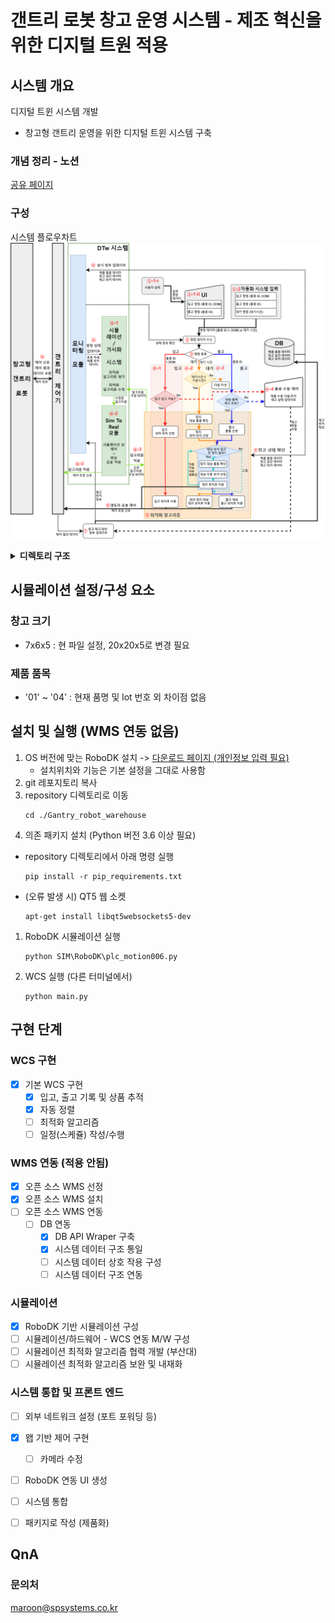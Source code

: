 # 갠트리 로봇 창고 운영 시스템 - 제조 혁신을 위한 디지털 트원 적용


## 시스템 개요
디지털 트윈 시스템 개발
 - 창고형 갠트리 운영을 위한 디지털 트윈 시스템 구축

### 개념 정리 - 노션
[공유 페이지](https://cloudy-rule-316.notion.site/68288352350048ff82300f51217bb229?pvs=4 "프로젝트 노션 페이지")
<!-- 
[팀 노션 페이지](https://www.notion.so/DTw-395d57d4720445a4bf8d06fbc176af5e?pvs=4) -->


### 구성
시스템 플로우차트
![플로우 차트](https://github.com/SpRobotTeam/DT_Gantry_Robot_WareHouse/blob/basic_only/doc/%EA%B0%A0%ED%8A%B8%EB%A6%AC%20%EA%B8%B0%EB%B0%98%20DTw%20%EC%8B%9C%EC%8A%A4%ED%85%9C%20%EC%9E%91%EC%97%85%20%ED%9D%90%EB%A6%84%EB%8F%84.drawio.png)

<details>
  <summary><b>디렉토리 구조</b></summary>
```html
    📦Gantry_robot_warehouse    
    ┣ 📂main.py                     # 전채 시스템 실행
    ┣ 📂WCS                         # 공간 구성, 편집 및 제어
    ┃   ┣ 📜SPWCS.py                # WCS 시스템
    ┃   ┣ 📜Info_mng.py             # 상품, 품목 등 정보 제어
    ┃   ┣ 📜WH_mng.py               # 창고 공간 제어
    ┃   ┣ 📜Zone_mng.py             # 중규모 공간 제어
    ┃   ┗ 📜Area_mng.py             # 소규모 공간 제어
    ┣ 📂MW
    ┃   ┣ 📜Company_mng.py          # 회사, 거래처 등 정보 구성, 편집
    ┃   ┣ 📜modbus_sim.py           # 모드버스 통신 (테스트용)
    ┃   ┣ 📜PLC_com.py              # 모드버스 통신
    ┃   ┗ 📜Product_mng.py          # 제품 품목 구성, 편집    
    ┣ 📂API                         
    ┃   ┣ 📜DB_mng.py               # DB 제어(적용 안됨)
    ┃   ┗ 📜odoo_api_wrapper.py     # WMS 연동 (적용 안됨)
    ┣ 📂SIM                         
    ┃   ┣ 📂EVAL                    # 알고리즘 평가
    ┃   ┃   ┣ 📜eval_list           # 평가 데이터
    ┃   ┃   ┗ 📜mission_list        # 미션 리스트
    ┃   ┣ 📂RoboDK                  # 시뮬레이션
    ┃   ┃   ┣ 📜plc_motion006.py    # 시뮬레이션 실행
    ┃   ┃   ┣ 📜wcs_plc_{DATE}.rdk  # 시뮬레이션 환경 파일
    ┃   ┃   ┗ 📜e.t.c ...           # 기타
    ┣ 📂ERROR                       # 에러 처리
    ┣ 📂logs                        # 로그
    ┣ 📂WEB                         # 웹 기반 구동
    ┗ 📜pip_requirements.txt        # 의존성 페키지 목록
```
</details>

## 시뮬레이션 설정/구성 요소

### 창고 크기
- 7x6x5 : 현 파일 설정, 20x20x5로 변경 필요

<!-- #### -->
<!-- #### 박스 규격 통일 
300\*200\*200 mm (박스 간 간격 전후좌우 200mm)
#### 작업 구역 크기 
7000\*12000\*1600 mm -->
### 제품 품목
- '01' ~ '04' : 현재 품명 및 lot 번호 외 차이점 없음

## 설치 및 실행 (WMS 연동 없음)
1. OS 버전에 맞는 RoboDK 설치 -> [다운로드 페이지 (개인정보 입력 필요)](https://robodk.com/ko/download)
    - 설치위치와 기능은 기본 설정을 그대로 사용함 
1. git 레포지토리 복사
1. repository 디렉토리로 이동
    ``` 
    cd ./Gantry_robot_warehouse
    ```
1. 의존 패키지 설치 (Python 버전 3.6 이상 필요)
 - repository 디렉토리에서 아래 명령 실행
    ```
    pip install -r pip_requirements.txt
    ```
 - (오류 발생 시) QT5 웹 소켓 
    ```
    apt-get install libqt5websockets5-dev
    ```
1. RoboDK 시뮬레이션 실행
    ```
    python SIM\RoboDK\plc_motion006.py
    ```
1. WCS 실행 (다른 터미널에서)
    ```
    python main.py
    ```


## 구현 단계
### WCS 구현 
- [x] 기본 WCS 구현
    - [x] 입고, 출고 기록 및 상품 추적
    - [x] 자동 정렬
    - [ ] 최적화 알고리즘
    - [ ] 일정(스케쥴) 작성/수행
<!-- 
- [ ] MICUBE WCS 적용
- [ ] 협의 -->

### WMS 연동 (적용 안됨)
- [x] 오픈 소스 WMS 선정
- [x] 오픈 소스 WMS 설치
- [ ] 오픈 소스 WMS 연동
    - [ ] DB 연동
        - [x] DB API Wraper 구축
        - [x] 시스템 데이터 구조 통일
        - [ ] 시스템 데이터 상호 작용 구성
        - [ ] 시스템 데이터 구조 연동

### 시뮬레이션 
- [x] RoboDK 기반 시뮬레이션 구성
- [ ] 시뮬레이션/하드웨어 - WCS 연동 M/W 구성
- [ ] 시뮬레이션 최적화 알고리즘 협력 개발 (부산대)
- [ ] 시뮬레이션 최적화 알고리즘 보완 및 내재화

### 시스템 통합 및 프론트 엔드
- [ ] 외부 네트워크 설정 (포트 포워딩 등)
- [x] 왭 기반 제어 구현
    - [ ] 카메라 수정
- [ ] RoboDK 연동 UI 생성
- [ ] 시스템 통합
- [ ] 패키지로 작성 (제품화)


## QnA
### 문의처
maroon@spsystems.co.kr